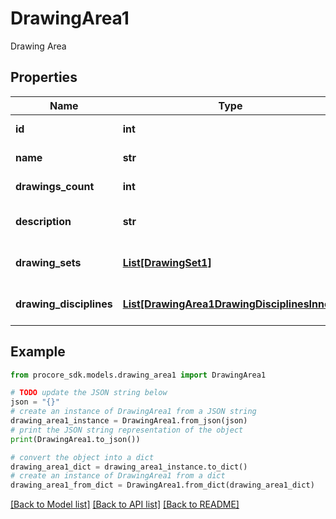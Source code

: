 # DrawingArea1

Drawing Area

## Properties

Name | Type | Description | Notes
------------ | ------------- | ------------- | -------------
**id** | **int** | Drawing Area ID | [optional] 
**name** | **str** | Drawing Area name | [optional] 
**drawings_count** | **int** | Amount of Drawings | [optional] 
**description** | **str** | Drawing Area Description | [optional] 
**drawing_sets** | [**List[DrawingSet1]**](DrawingSet1.md) | Array of Drawing Sets | [optional] 
**drawing_disciplines** | [**List[DrawingArea1DrawingDisciplinesInner]**](DrawingArea1DrawingDisciplinesInner.md) | Array of Drawing Disciplines | [optional] 

## Example

```python
from procore_sdk.models.drawing_area1 import DrawingArea1

# TODO update the JSON string below
json = "{}"
# create an instance of DrawingArea1 from a JSON string
drawing_area1_instance = DrawingArea1.from_json(json)
# print the JSON string representation of the object
print(DrawingArea1.to_json())

# convert the object into a dict
drawing_area1_dict = drawing_area1_instance.to_dict()
# create an instance of DrawingArea1 from a dict
drawing_area1_from_dict = DrawingArea1.from_dict(drawing_area1_dict)
```
[[Back to Model list]](../README.md#documentation-for-models) [[Back to API list]](../README.md#documentation-for-api-endpoints) [[Back to README]](../README.md)


